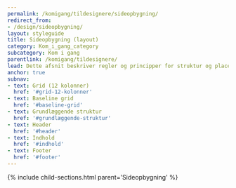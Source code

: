```yaml
---
permalink: /komigang/tildesignere/sideopbygning/
redirect_from:
- /design/sideopbygning/
layout: styleguide
title: Sideopbygning (layout)
category: Kom_i_gang_category
subcategory: Kom i gang
parentlink: /komigang/tildesignere/
lead: Dette afsnit beskriver regler og principper for struktur og placering af komponenter i en selvbetjeningsløsning. Et godt layout er harmonisk, ensartet, logisk opbygget, og understøtter brugerens handlinger. Det er således både behageligt for øjet og let for brugeren at anvende.
anchor: true
subnav:
- text: Grid (12 kolonner)
  href: '#grid-12-kolonner'
- text: Baseline grid
  href: '#baseline-grid'
- text: Grundlæggende struktur
  href: '#grundlæggende-struktur'
- text: Header
  href: '#header'
- text: Indhold
  href: '#indhold'
- text: Footer
  href: '#footer'
---
```

{% include child-sections.html parent='Sideopbygning' %}
